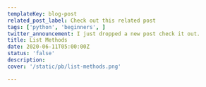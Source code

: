 ```yaml
---
templateKey: blog-post
related_post_label: Check out this related post
tags: ['python', 'beginners', ]
twitter_announcement: I just dropped a new post check it out.
title: List Methods
date: 2020-06-11T05:00:00Z
status: 'false'
description:
cover: '/static/pb/list-methods.png'

---
```


<!--
<p style='text-align: center'>
<a href='https://waylonwalker.com/list-methods'>
  <img
    style='width:500px; max-width:80%; margin: auto;'
    src="https://waylonwalker.com/list-methods.png"
    alt="Read more from the List Methods article"
  />
  </a>
</p>

-->
